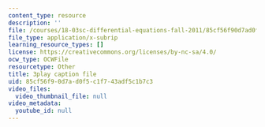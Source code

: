 ```yaml
---
content_type: resource
description: ''
file: /courses/18-03sc-differential-equations-fall-2011/85cf56f90d7ad0f5c1f743adf5c1b7c3_EQJBp6Ym-6A.srt
file_type: application/x-subrip
learning_resource_types: []
license: https://creativecommons.org/licenses/by-nc-sa/4.0/
ocw_type: OCWFile
resourcetype: Other
title: 3play caption file
uid: 85cf56f9-0d7a-d0f5-c1f7-43adf5c1b7c3
video_files:
  video_thumbnail_file: null
video_metadata:
  youtube_id: null
---
```

